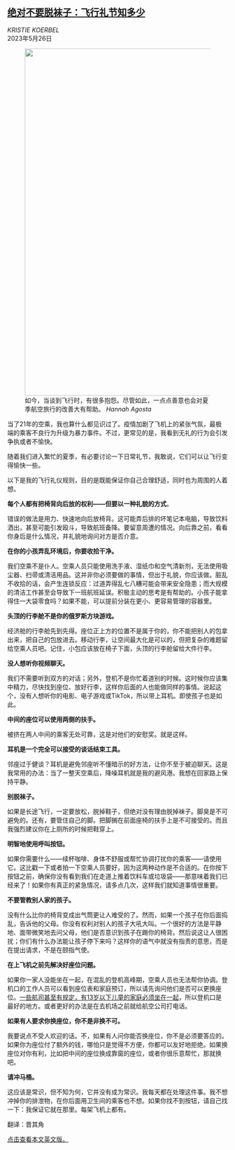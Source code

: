 <!--1685077622000-->
[绝对不要脱袜子：飞行礼节知多少](https://cn.nytimes.com/travel/20230526/summer-travel-etiquette/)
------

<address>KRISTIE KOERBEL</address><time pudate="2023-05-26 12:42:01" datetime="2023-05-26 12:42:01">2023年5月26日</time><figure><img src="https://images.weserv.nl/?url=static01.nyt.com/images/2023/05/24/travel/24flight-attendant-etiquette/24flight-attendant-etiquette-master1050.jpg" width="1050" height="792"><figcaption>如今，当谈到飞行时，有很多抱怨。尽管如此，一点点善意也会对夏季航空旅行的改善大有帮助。 <cite>Hannah Agosta</cite></figcaption></figure><section><p>当了21年的空乘，我也算什么都见识过了。疫情加剧了飞机上的紧张气氛，最极端的乘客不良行为升级为暴力事件。不过，更常见的是，我看到无礼的行为会引发争执或者不愉快。</p><p>随着我们进入繁忙的夏季，有必要讨论一下日常礼节，我敢说，它们可以让飞行变得愉快一些。</p><p>以下是我的飞行礼仪规则，目的是既能保证你自己合理舒适，同时也为周围的人着想。</p><p><b>每个人都有把椅背向后放的权利——但要以一种礼貌的方式</b>。</p><p>错误的做法是用力、快速地向后放椅背。这可能弄后排的坏笔记本电脑，导致饮料洒出，甚至可能引发殴斗，导致航班备降。要留意周遭的情况。向后靠之前，看看你身后是什么情况，并礼貌地询问对方是否介意。</p><p><b>在你的小孩弄乱环境后，你要收拾干净</b><b>。</b></p><p>我们空乘不是仆人。空乘人员只能使用洗手液、湿纸巾和空气清新剂，无法使用吸尘器、扫帚或清洁用品。这并非你必须要做的事情，但出于礼貌，你应该做。脏乱不收拾的话，会产生连锁反应：过道弄得乱七八糟可能会带来安全隐患；而大规模的清洁工作甚至会导致下一班航班延误。积极主动的思考是有帮助的。小孩子能拿得住一大袋零食吗？如果不能，可以提前分装在更小、更容易管理的容器里。</p><p><b>头顶的行李舱不是你的俄罗斯方块游戏。</b></p><p>经济舱的行李舱先到先得。座位正上方的位置不是属于你的，你不能把别人的包拿出来，把自己的包放进去。移动行李，让空间最大化是可以的，但把复杂的难题留给空乘人员吧。记住，小包应该放在椅子下面，头顶的行李舱留给大件行李。</p><p><b>没人想听你视频聊天。</b></p><p>我们不需要听到双方的对话；另外，登机不是你忙着道别的时候。这时候你应该集中精力，尽快找到座位、放好行李，这样你后面的人也能做同样的事情。说起这个，没有人想听你的电影、电子游戏或TikTok，所以带上耳机。即使孩子也是如此。</p><p><b>中间的座位可以使用两侧的扶手。</b></p><p>被挤在两人中间的乘客无处可靠，这是对他们的安慰奖。就是这样。</p><p><b>耳机是一个完全可以接受的谈话结束工具。</b></p><p>邻座过于健谈？耳机是避免邻座听不懂暗示的好方法，让你不至于被迫聊天。这是我常用的办法：当了一整天空乘后，降噪耳机就是我的避风港。我想在回家路上保持平静。</p><p><b>别脱袜子。</b></p><p>如果是长途飞行，一定要放松，脱掉鞋子，但绝对没有理由脱掉袜子。脚臭是不可避免的。还有，要管住自己的脚。把脚搁在前面座椅的扶手上是不可接受的。而且我强烈建议你在上厕所的时候把鞋穿上。</p><p><b>明智地使用呼叫按钮。</b></p><p>如果你需要什么——续杯咖啡、身体不舒服或帮忙协调打扰你的乘客——请使用它。这比戳一下或者拍一下空乘人员要好，因为这两种动作是不合适的。在你按下按钮之前，确保你没有看到我们在走道上推着饮料车或垃圾袋——那意味着我们已经来了！如果你有真正的紧急情况，请多点几次，这样我们就知道事情很重要。</p><p><b>不要管教别人家的孩子。</b></p><p>没有什么比你的椅背变成出气筒更让人难受的了。然而，如果一个孩子在你后面捣乱，告诉他的父母。你没有权利对别人的孩子大吼大叫。一个很好的方法是平静地、面带微笑地去问父母，他们是否意识到孩子在踢你的椅背。然后说这让人很困扰；你们有什么办法能让孩子停下来吗？这样你的语气中就没有指责的意思，而是在提出请求，不是在颐指气使。</p><p><b>在上飞机之前先解决好座位问题。</b></p><p>如果你一家人没能坐在一起，在混乱的登机高峰期，空乘人员也无法帮你协调。登机口的工作人员可以看到座位表和家庭预订，所以请先询问他们是否可以更换座位。<a rel="noopener noreferrer" target="_blank" href="https://www.transportation.gov/airconsumer/airline-customer-service-dashboard" title="Link: https://www.transportation.gov/airconsumer/airline-customer-service-dashboard">一些航司甚至有规定，有13岁以下儿童的家庭必须坐在一起</a>，所以登机口是最好的地方。或者更好的办法是在去机场之前就给航空公司打电话。</p><p><b>如果有人要求你换座位，你不是非换不可。</b></p><p>我要说点不受人欢迎的话。不，如果有人问你能否换座位，你不是必须要答应的。如果你为座位付了额外的钱，哪怕只是觉得不方便，你都可以友好地拒绝。如果换座位对你有利，比如把中间的座位换成靠窗的座位，或者你很乐意帮忙，那就换吧。</p><p><b>请冲马桶。</b></p><p>这应该是常识，但不知为何，它并没有成为常识。我每天都在处理这件事。我不想冲掉你的排泄物，在你后面用卫生间的乘客也不想。如果你找不到按钮，请自己找一下：我保证它就在那里。每架飞机上都有。</p></section><footer><p>翻译：晋其角</p><p><a rel="nofollow" target="_blank" href="https://www.nytimes.com/2023/05/24/travel/summer-travel-etiquette.html">点击查看本文英文版。</a></p></footer>
